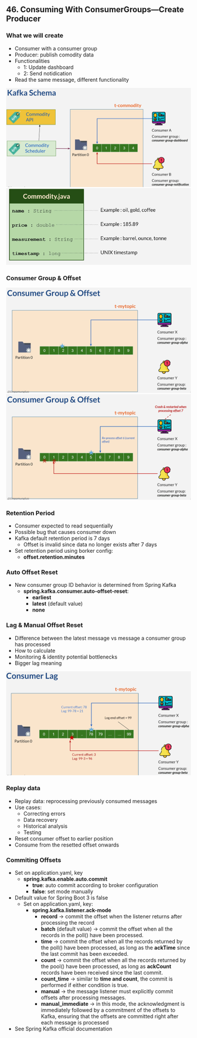 ## 46. Consuming With ConsumerGroups—Create Producer

### What we will create

* Consumer with a consumer group
* Producer: publish comodity data
* Functionalities 
  * 1: Update dashboard
  * 2: Send notidication 
* Read the same message, different functionality

![img.png](img.png)
![img_1.png](img_1.png)


### Consumer Group & Offset

![img_2.png](img_2.png)
![img_3.png](img_3.png)


### Retention Period
* Consumer expected to read sequentially
* Possible bug that causes consumer down 
* Kafka default retention period is 7 days 
  * Offset is invalid since data no longer exists after 7 days
* Set retention period using borker config:
  * **offset.retention.minutes**

### Auto Offset Reset

* New consumer group ID behavior is determined from Spring Kafka
  - **spring.kafka.consumer.auto-offset-reset**: 
    - **earliest**
    - **latest** (default value)
    - **none**

### Lag & Manual Offset Reset

* Difference between the latest message vs message a consumer group has processed 
* How to calculate
* Monitoring & identity potential bottlenecks
* Bigger lag meaning

![img_4.png](img_4.png)


### Replay data

* Replay data: reprocessing previously consumed messages
* Use cases:
  * Correcting errors
  * Data recovery 
  * Historical analysis
  * Testing
* Reset consumer offset to earlier position
* Consume from the resetted offset onwards


### Commiting Offsets

* Set on application.yaml, key 
  * **spring.kafka.enable.auto.commit**
    * **true**: auto commit according to broker configuration
    * **false**: set mode manually
* Default value for Spring Boot 3 is false
  * Set on application.yaml, key:
    * **spring.kafka.listener.ack-mode**
      * **record** → commit the offset when the listener returns after processing the record
      * **batch** (default value) → commit the offset when all the records in the poll() have been processed. 
      * **time** → commit the offset when all the records returned by the poll() have been processed, as long as the **ackTime** since the last commit has been exceeded.
      * **count** → commit the offset when all the records returned by the pool() have been processed, as long as **ackCount** records have been received since the last commit.
      * **count_time** → similar to **time and count**, the commit is performed if either condition is true.
      * **manual** → the message listener must explicitly commit offsets after processing messages.
      * **manual_immediate** → in this mode, the acknowledgment is immediately followed by a commitment of the offsets to Kafka, ensuring that the offsets are committed right after 
      each message is processed
* See Spring Kafka official documentation